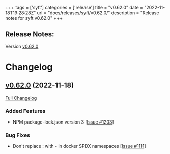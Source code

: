+++
tags = ['syft']
categories = ['release']
title = "v0.62.0"
date = "2022-11-18T19:28:28Z"
url = "docs/releases/syft/v0.62.0/"
description = "Release notes for syft v0.62.0"
+++

## Release Notes:
Version [v0.62.0](https://github.com/anchore/syft/releases/tag/v0.62.0)

# Changelog

## [v0.62.0](https://github.com/anchore/syft/tree/v0.62.0) (2022-11-18)

[Full Changelog](https://github.com/anchore/syft/compare/v0.61.0...v0.62.0)

### Added Features

- NPM package-lock.json version 3 [[Issue #1203](https://github.com/anchore/syft/issues/1203)]

### Bug Fixes

- Don't replace : with - in docker SPDX namespaces [[Issue #1111](https://github.com/anchore/syft/issues/1111)]
